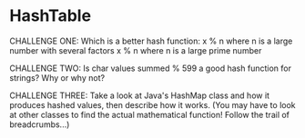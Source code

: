 # HashTable
CHALLENGE ONE: Which is a better hash function:
  x % n where n is a large number with several factors
  x % n where n is a large prime number

CHALLENGE TWO: Is char values summed % 599 a good hash function for strings? Why or why not?

CHALLENGE THREE: Take a look at Java's HashMap class and how it produces hashed values, then describe how it works. (You may have to look at other classes to find the actual mathematical function! Follow the trail of breadcrumbs...)

